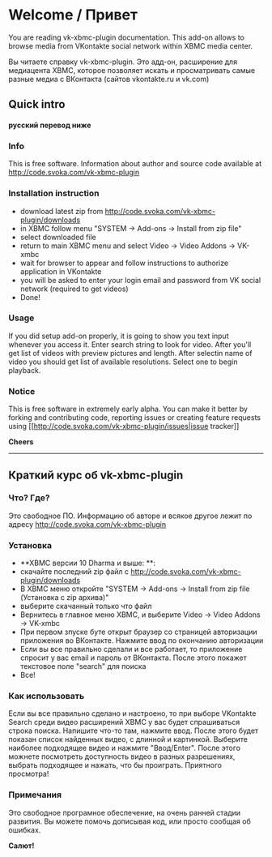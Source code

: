 # Welcome / Привет

You are reading vk-xbmc-plugin documentation.
This add-on allows to browse media from VKontakte social network within XBMC media center.


Вы читаете справку vk-xbmc-plugin.
Это адд-он, расширение для медиацента XBMC, которое позволяет искать и просматривать самые разные медиа с ВКонтакта (сайтов vkontakte.ru и vk.com)


## Quick intro
#### русский перевод ниже

### Info
This is free software. Information about author and source code available at http://code.svoka.com/vk-xbmc-plugin

### Installation instruction

* download latest zip from http://code.svoka.com/vk-xbmc-plugin/downloads
* in XBMC follow menu "SYSTEM -> Add-ons -> Install from zip file"
* select downloaded file
* return to main XBMC menu and select Video -> Video Addons -> VK-xmbc
* wait for browser to appear and follow instructions to authorize application in VKontakte
* you will be asked to enter your login email and password from VK social network (required to get videos)
* Done!

### Usage
If you did setup add-on properly, it is going to show you text input whenever you access it. Enter search string to look for video.
After you'll get list of videos with preview pictures and length. After selectin name of video you should get list of available resolutions. Select one to begin playback.

### Notice
This is free software in extremely early alpha. You can make it better by forking and contributing code, reporting issues or creating feature requests using [[http://code.svoka.com/vk-xbmc-plugin/issues|issue tracker]]

**Cheers**

----

## Краткий курс об vk-xbmc-plugin

### Что? Где?
Это свободное ПО. Информацию об авторе и всякое другое лежит по адресу http://code.svoka.com/vk-xbmc-plugin

### Установка
* **XBMC версии 10 Dharma и выше: **:
* скачайте последний zip файл  с http://code.svoka.com/vk-xbmc-plugin/downloads
* В XBMC меню откройте "SYSTEM -> Add-ons -> Install from zip file (Установка с zip архива)"
* выберите скачанный только что файл
* Вернитесь в главное меню XBMC, и выберите  Video -> Video Addons -> VK-xmbc
* При первом зпуске буте открыт браузер со страницей авторизации приложения во ВКонтакте. Нажмите ввод по окончанию авторизации
* Если вы все правильно сделали и все работает, то приложение спросит у вас email и пароль от ВКонтакта. После этого покажет текстовое поле "search" для поиска
* Все!

### Как использовать
Если вы все правильно сделано и настроено, то при выборе VKontakte Search среди видео расширений XBMC у вас будет спрашиваться строка поиска. Напишите что-то там, нажмите ввод. После этого будет показан список найденных видео, с длинной и картинкой. Выберите наиболее подходящее видео и нажмите "Ввод/Enter". После этого можнете посмотреть доступность видео в разных разрешениях, выбрать подходящее и нажать, что бы проиграть.
Приятного просмотра!

### Примечания
Это свободное програмное обеспечение, на очень ранней стадии развития. Вы можете помочь дописывая код, или просто сообщая об ошибках.

**Салют!**
